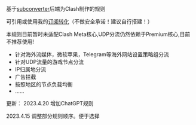 基于[subconverter](https://github.com/tindy2013/subconverter)后端为Clash制作的规则

可引用或使用我的[订阅转化](https://sub.ythyx.co/)（不做安全承诺！建议自行搭建！）

本规则目前暂时未适配Clash Meta核心,UDP分流仍然依赖于Premium核心,目前不推荐使用!

- 针对海外流媒体，微软苹果，Telegram等海外网站设置策略组分流
- 针对UDP流量的游戏节点分流
- IP归属地分流
- 广告拦截
- 按照地区的节点负载均衡
- ......

更新：
2023.4.20 增加ChatGPT规则

2023.4.15 调整部分规则顺序。便于选择
